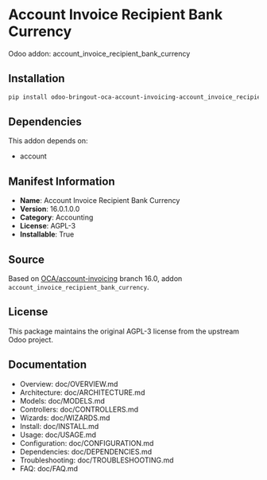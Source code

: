 # Account Invoice Recipient Bank Currency

Odoo addon: account_invoice_recipient_bank_currency

## Installation

```bash
pip install odoo-bringout-oca-account-invoicing-account_invoice_recipient_bank_currency
```

## Dependencies

This addon depends on:
- account

## Manifest Information

- **Name**: Account Invoice Recipient Bank Currency
- **Version**: 16.0.1.0.0
- **Category**: Accounting
- **License**: AGPL-3
- **Installable**: True

## Source

Based on [OCA/account-invoicing](https://github.com/OCA/account-invoicing) branch 16.0, addon `account_invoice_recipient_bank_currency`.

## License

This package maintains the original AGPL-3 license from the upstream Odoo project.

## Documentation

- Overview: doc/OVERVIEW.md
- Architecture: doc/ARCHITECTURE.md
- Models: doc/MODELS.md
- Controllers: doc/CONTROLLERS.md
- Wizards: doc/WIZARDS.md
- Install: doc/INSTALL.md
- Usage: doc/USAGE.md
- Configuration: doc/CONFIGURATION.md
- Dependencies: doc/DEPENDENCIES.md
- Troubleshooting: doc/TROUBLESHOOTING.md
- FAQ: doc/FAQ.md
